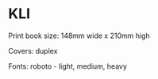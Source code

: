 # KLI

Print book size: 148mm wide x 210mm high

Covers: duplex

Fonts: roboto - light, medium, heavy
